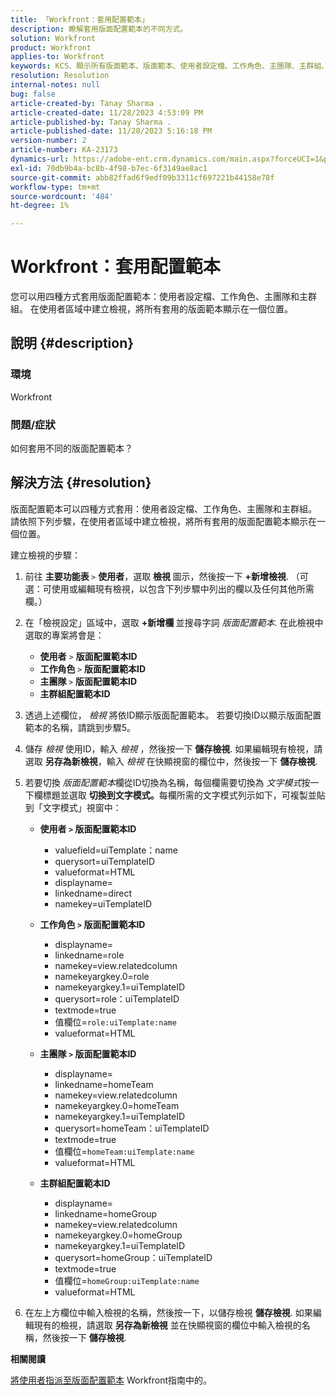 ```yaml
---
title: 「Workfront：套用配置範本」
description: 瞭解套用版面配置範本的不同方式。
solution: Workfront
product: Workfront
applies-to: Workfront
keywords: KCS、顯示所有版面範本、版面範本、使用者設定檔、工作角色、主團隊、主群組、Workfront
resolution: Resolution
internal-notes: null
bug: false
article-created-by: Tanay Sharma .
article-created-date: 11/28/2023 4:53:09 PM
article-published-by: Tanay Sharma .
article-published-date: 11/28/2023 5:16:18 PM
version-number: 2
article-number: KA-23173
dynamics-url: https://adobe-ent.crm.dynamics.com/main.aspx?forceUCI=1&pagetype=entityrecord&etn=knowledgearticle&id=be19a899-0e8e-ee11-8179-6045bd006704
exl-id: 70db9b4a-bc8b-4f98-b7ec-6f3149ae8ac1
source-git-commit: abb82ffad6f9edf09b3311cf697221b44158e78f
workflow-type: tm+mt
source-wordcount: '484'
ht-degree: 1%

---
```


# Workfront：套用配置範本


您可以用四種方式套用版面配置範本：使用者設定檔、工作角色、主團隊和主群組。 在使用者區域中建立檢視，將所有套用的版面範本顯示在一個位置。

## 說明 {#description}


### 環境

Workfront



### 問題/症狀

如何套用不同的版面配置範本？


## 解決方法 {#resolution}


版面配置範本可以四種方式套用：使用者設定檔、工作角色、主團隊和主群組。 請依照下列步驟，在使用者區域中建立檢視，將所有套用的版面配置範本顯示在一個位置。

建立檢視的步驟：

1. 前往 <b>主要功能表 </b>`>`  <b>使用者</b>，選取 <b>檢視 </b>圖示，然後按一下 <b>+新增檢視</b>. （可選：可使用或編輯現有檢視，以包含下列步驟中列出的欄以及任何其他所需欄。）
2. 在「檢視設定」區域中，選取 <b>+新增欄 </b>並搜尋字詞 *版面配置範本*. 在此檢視中選取的專案將會是：

   - <b>使用者</b> `>`  <b>版面配置範本ID</b>
   - <b>工作角色 </b>`>`  <b>版面配置範本ID</b>
   - <b>主團隊 </b>`>`  <b>版面配置範本ID</b>
   - <b>主群組配置範本ID</b>
3. 透過上述欄位， *檢視* 將依ID顯示版面配置範本。 若要切換ID以顯示版面配置範本的名稱，請跳到步驟5。
4. 儲存 *檢視* 使用ID，輸入 *檢視* ，然後按一下 <b>儲存檢視</b>. 如果編輯現有檢視，請選取 <b>另存為新檢視</b>，輸入 *檢視* 在快顯視窗的欄位中，然後按一下 <b>儲存檢視</b>.
5. 若要切換 *版面配置範本*&#x200B;欄從ID切換為名稱，每個欄需要切換為 *文字模式*&#x200B;按一下欄標題並選取 <b>切換到文字模式。</b>每欄所需的文字模式列示如下，可複製並貼到「文字模式」視窗中：
   - <b>使用者 `>`  版面配置範本ID </b>
      - valuefield=uiTemplate：name
      - querysort=uiTemplateID
      - valueformat=HTML
      - displayname=
      - linkedname=direct
      - namekey=uiTemplateID


   - <b>工作角色 `>`  版面配置範本ID </b>
      - displayname=
      - linkedname=role
      - namekey=view.relatedcolumn
      - namekeyargkey.0=role
      - namekeyargkey.1=uiTemplateID
      - querysort=role：uiTemplateID
      - textmode=true
      - 值欄位=`role:uiTemplate:name`
      - valueformat=HTML


   - <b>主團隊 `>`  版面配置範本ID</b>
      - displayname=
      - linkedname=homeTeam
      - namekey=view.relatedcolumn
      - namekeyargkey.0=homeTeam
      - namekeyargkey.1=uiTemplateID
      - querysort=homeTeam：uiTemplateID
      - textmode=true
      - 值欄位=`homeTeam:uiTemplate:name`
      - valueformat=HTML


   - <b>主群組配置範本ID </b>
      - displayname=
      - linkedname=homeGroup
      - namekey=view.relatedcolumn
      - namekeyargkey.0=homeGroup
      - namekeyargkey.1=uiTemplateID
      - querysort=homeGroup：uiTemplateID
      - textmode=true
      - 值欄位=`homeGroup:uiTemplate:name`
      - valueformat=HTML
6. 在左上方欄位中輸入檢視的名稱，然後按一下，以儲存檢視 <b>儲存檢視</b>. 如果編輯現有的檢視，請選取 <b>另存為新檢視</b> 並在快顯視窗的欄位中輸入檢視的名稱，然後按一下 <b>儲存檢視</b>.


<b>相關閱讀</b>

[將使用者指派至版面配置範本](https://experienceleague.adobe.com/docs/workfront/using/administration-and-setup/customize/layout-templates/assign-users-to-layout-template.html) Workfront指南中的。
